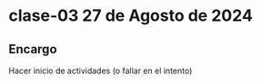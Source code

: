 # clase-03 27 de Agosto de 2024

## Encargo
Hacer inicio de actividades (o fallar en el intento) 


